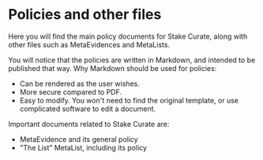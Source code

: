 # Policies and other files

Here you will find the main policy documents for Stake Curate, along with other files such as MetaEvidences and MetaLists.

You will notice that the policies are written in Markdown, and intended to be published that way. Why Markdown should be used for policies:
- Can be rendered as the user wishes.
- More secure compared to PDF.
- Easy to modify. You won't need to find the original template, or use complicated software to edit a document.

Important documents related to Stake Curate are:

- MetaEvidence and its general policy
- "The List" MetaList, including its policy 
